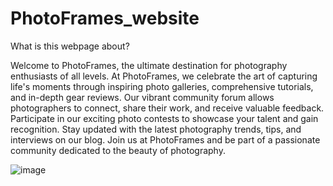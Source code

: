 # PhotoFrames_website
What is this webpage about?

Welcome to PhotoFrames, the ultimate destination for photography enthusiasts of all levels. At PhotoFrames, we celebrate the art of capturing life's moments through inspiring photo galleries, comprehensive tutorials, and in-depth gear reviews. Our vibrant community forum allows photographers to connect, share their work, and receive valuable feedback. Participate in our exciting photo contests to showcase your talent and gain recognition. Stay updated with the latest photography trends, tips, and interviews on our blog. Join us at PhotoFrames and be part of a passionate community dedicated to the beauty of photography.


![image](https://github.com/user-attachments/assets/f7f468b6-b2c3-4ca5-9c9f-f4004a4059ef)
